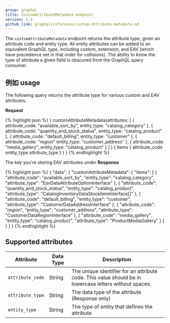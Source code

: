 ```yaml
---
group: graphql
title: CustomAttributeMetadata endpoint
version: 2.3
github_link: graphql/reference/custom-attribute-metadata.md
---
```


The `customAttributeMetadata` endpoint returns the attribute type, given an attribute code and entity type. All entity attributes can be added to an equivalent GraphQL type, including custom, extension, and EAV (which have precedence set in that order for collisions). The ability to know the type of attribute a given field is obscured from the GraphQL query consumer.


## 例如 usage

The following query returns the attribute type for various custom and EAV attributes.

**Request**

{% highlight json %}
{
  customAttributeMetadata(attributes:
  [
    {
      attribute_code: "available_sort_by",
      entity_type: "catalog_category"
    },
    {
      attribute_code: "quantity_and_stock_status",
      entity_type: "catalog_product"
    },
    {
      attribute_code: "default_billing",
      entity_type: "customer"
    },
    {
     attribute_code: "region"
     entity_type: "customer_address"
    },
    {
      attribute_code: "media_gallery",
      entity_type: "catalog_product"
    }
  ]
  )
  {
    items
    {
      attribute_code
      entity_type
      attribute_type
    }
  }
 }
 {% endhighlight %}

The key you're storing EAV attributes under
**Response**

{% highlight json %}
{
  "data": {
    "customAttributeMetadata": {
      "items": [
        {
          "attribute_code": "available_sort_by",
          "entity_type": "catalog_category",
          "attribute_type": "EavDataAttributeOptionInterface"
        },
        {
          "attribute_code": "quantity_and_stock_status",
          "entity_type": "catalog_product",
          "attribute_type": "CatalogInventoryDataStockItemInterface[]"
        },
        {
          "attribute_code": "default_billing",
          "entity_type": "customer",
          "attribute_type": "CustomerDataAddressInterface"
        },
        {
          "attribute_code": "region",
          "entity_type": "customer_address",
          "attribute_type": "CustomerDataRegionInterface"
        },
        {
          "attribute_code": "media_gallery",
          "entity_type": "catalog_product",
          "attribute_type": "ProductMediaGallery"
        }
      ]
    }
  }
}
{% endhighlight %}


## Supported attributes

Attribute |  Data Type | Description
--- | --- | ---
`attribute_code` | String | The unique identifier for an attribute code. This value should be in lowercase letters without spaces.
`attribute_type` | String | The data type of the attribute (Response only)
`entity_type` | String | The type of entity that defines the attribute
